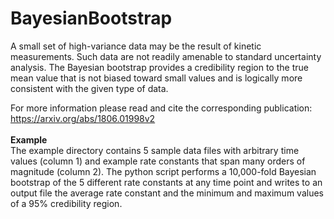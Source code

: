 # BayesianBootstrap

A small set of high-variance data may be the result of kinetic measurements. Such data are not readily amenable to standard uncertainty analysis. The Bayesian bootstrap provides a credibility region to the true mean value that is not biased toward small values and is logically more consistent with the given type of data.

For more information please read and cite the corresponding publication: https://arxiv.org/abs/1806.01998v2    
<br />
**Example**<br />
The example directory contains 5 sample data files with arbitrary time values (column 1) and example rate constants that span many orders of magnitude (column 2).  The python script performs a 10,000-fold Bayesian bootstrap of the 5 different rate constants at any time point and writes to an output file the average rate constant and the minimum and maximum values of a 95% credibility region.  
  
